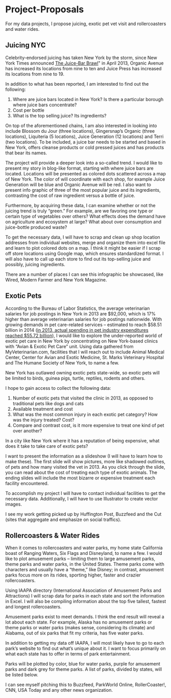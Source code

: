 Project-Proposals
=================

For my data projects, I propose juicing, exotic pet vet visit and rollercoasters and water rides.

<h2>Juicing NYC</h2>
Celebrity-endorsed juicing has taken New York by the storm, since New York Times announced <a href="http://www.nytimes.com/2013/04/17/dining/the-rush-toward-cold-pressed-juices.html?pagewanted=all&_r=2&">The Juice-Bar Brawl</a>" in April 2013, Organic Avenue has increased its locations from nine to ten and Juice Press has increased its locations from nine to 19. 

In addition to what has been reported, I am interested to find out the following:
1.	Where are juice bars located in New York? Is there a particular borough where juice bars concentrate? 
2.	Cost per bottle 
3.	What is the top selling juice? Its ingredients?

On top of the aforementioned chains, I am also interested in looking into include Blossom du Jour (three locations), Gingersnap’s Organic (three locations), Liquiteria (5 locations), Juice Generation (12 locations) and Terri (two locations). To be included, a juice bar needs to be started and based in New York, offers cleanse products or cold pressed juices and has products that bear its names. 
 
The project will provide a deeper look into a so-called trend. I would like to present my story in blog-like format, starting with where juice bars are located. Locations will be presented as colored dots scattered across a map of New York. The color of will coordinate with each shop, for example Juice Generation will be blue and Organic Avenue will be red. I also want to present info graphic of three of the most popular juice and its ingredients, contrasting the cost of raw ingredient versus a bottle of juice.  

Furthermore, by acquiring these data, I can examine whether or not the juicing trend is truly “green.” For example, are we favoring one type or certain type of vegetables over others? What effects does the demand have on agriculture and ecosystem at large? What about over consumption and juice-bottle produced waste?  

To get the necessary data, I will have to scrap and clean up shop location addresses from individual websites, merge and organize them into excel file and learn to plot colored dots on a map. I think it might be easier if I scrap off store locations using Google map, which ensures standardized format. I will also have to call up each store to find out its top-selling juice and possibly, juicing ingredients.

There are a number of places I can see this infographic be showcased, like Wired, Modern Farmer and New York Magazine. 


<h2>Exotic Pets</h2>
According to the Bureau of Labor Statistics, the average veterinarian salaries for job postings in New York in 2013 are $92,000, which is 17% higher than average veterinarian salaries for job postings nationwide.  With growing demands in pet care-related services – estimated to reach $58.51 billion in 2014 (<a href="http://www.americanpetproducts.org/press_industrytrends.asp">in 2013, actual spending in pet industry expenditures reached $55.72 billion</a>), I would like to explore the under-reported world of exotic pet care in New York by concentrating on New York-based clinics with “Avian & Exotic Pet Care” unit. Using data gathered from MyVeterinarian.com, facilities that I will reach out to include Animal Medical Center, Center for Avian and Exotic Medicine, St. Marks Veterinary Hospital and The Humane Society of New York, to name a few. 

New York has outlawed owning exotic pets state-wide, so exotic pets will be limited to birds, guinea pigs, turtle, reptiles, rodents and others.

I hope to gain access to collect the following data:
1.	Number of exotic pets that visited the clinic in 2013, as opposed to traditional pets like dogs and cats
2.	Available treatment and cost
3.	What was the most common injury in each exotic pet category? How was the injury treated? Cost?  
4.	Compare and contrast cost, is it more expensive to treat one kind of pet over another? 

In a city like New York where it has a reputation of being expensive, what does it take to take care of exotic pets? 

I want to present the information as a slideshow (I will have to learn how to make these). The first slide will show pictures, more like shadowed outlines, of pets and how many visited the vet in 2013. As you click through the slide, you can read about the cost of treating each type of exotic animals. The ending slides will include the most bizarre or expensive treatment each facility encountered. 

To accomplish my project I will have to contact individual facilities to get the necessary data. Additionally, I will have to use Illustrator to create vector images.

I see my work getting picked up by Huffington Post, Buzzfeed and the Cut (sites that aggregate and emphasize on social traffics). 

 
<h2>Rollercoasters & Water Rides</h2> 
When it comes to rollercoasters and water parks, my home state California boast of Ranging Waters, Six Flags and Disneyland, to name a few. I would like to plot amusement parks – limiting them to large amusement parks, theme parks and water parks, in the United States. Theme parks come with characters and usually have a “theme,” like Disney; in contrast, amusement parks focus more on its rides, sporting higher, faster and crazier rollercoasters.  

Using IAAPA directory (International Association of Amusement Parks and Attractions) I will scrap data for parks in each state and sort the information in Excel. I will also be compiling information about the top five tallest, fastest and longest rollercoasters. 

Amusement parks exist to meet demands. I think the end result will reveal a lot about each state. For example, Alaska has no amusement parks or theme parks or water parks (makes sense, considering its climate) and Alabama, out of six parks that fit my criteria, has five water parks.  

In addition to getting my data off IAAPA, I will most likely have to go to each park’s website to find out what’s unique about it. I want to focus primarily on what each state has to offer in terms of park entertainment.

Parks will be plotted by color, blue for water parks, purple for amusement parks and dark grey for theme parks. A list of parks, divided by states, will be listed below. 

I can see myself pitching this to Buzzfeed, ParkWorld Online, RollerCoaster!, CNN, USA Today and any other news organization. 

